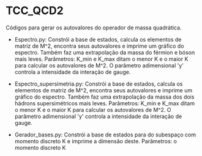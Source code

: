 # TCC_QCD2
Códigos para gerar os autovalores do operador de massa quadrática.

- Espectro.py:
Constrói a base de estados, calcula os elementos de matriz de M^2, encontra seus autovalores e imprime um gráfico do espectro. Também faz uma extrapolação da massa do férmion e bóson mais leves.
Parâmetros: K_min e K_max ditam o menor K e o maior K para calcular os autovalores de M^2. O parâmetro adimensional 'y' controla a intensidade da interação de gauge.

- Espectro_supersimetria.py:
Constrói a base de estados, calcula os elementos de matriz de M^2, encontra seus autovalores e imprime um gráfico do espectro. Também faz uma extrapolação da massa dos dois hádrons supersimétricos mais leves.
Parâmetros: K_min e K_max ditam o menor K e o maior K para calcular os autovalores de M^2. O parâmetro adimensional 'y' controla a intensidade da interação de gauge.

- Gerador_bases.py:
Constrói a base de estados para do subespaço com momento discreto K e imprime a dimensão deste.
Parâmetros: o momento discreto K
